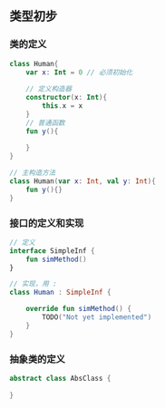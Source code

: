 ## 类型初步

### 类的定义
```kotlin
class Human{
    var x: Int = 0 // 必须初始化
    
    // 定义构造器
    constructor(x: Int){
        this.x = x
    }
    // 普通函数
    fun y(){
        
    }
}

// 主构造方法
class Human(var x: Int, val y: Int){
    fun y(){}
}
```

### 接口的定义和实现

```kotlin
// 定义
interface SimpleInf {
    fun simMethod()
}

// 实现，用 :
class Human : SimpleInf {

    override fun simMethod() {
        TODO("Not yet implemented")
    }
}
```

### 抽象类的定义
```kotlin
abstract class AbsClass {
     
}
```